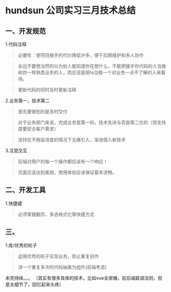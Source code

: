 # hundsun 公司实习三月技术总结

## 一、开发规范

1.代码注释
> 必要性：使项目接手的代价降低许多，便于后期维护和多人协作

> 永远不要想当然的以为别人能知道你在想什么，不能把接手你代码的人当做和你一样熟悉业务的人，而应该是把ta当做一个对业务一点不了解的人来看待。

> 更新代码的同时及时更新注释

2.业务第一，技术第二
> 首先要做到的是及时交付

> 对于业务部门来说，完成业务是第一的，技术先进与否是第二位的（但支持度要契合客户需求）

> 坚持在不拖延进度的情况下无痛引入，渐进侵入新技术

3.注意交互
> 前端对用户的每一个操作都应该有一个响应！

> 页面应该达到美观，使用体验应该保证基本流畅。

## 二、开发工具

1.快捷键
> 必须掌握翻页，多选格式化等快捷方式

## 三、

1.库/优秀的轮子
> 运用优秀的轮子实现业务，防止重复创作

> 讲一个重复多次的代码抽离为组件(前端考虑)


未完待续。。。
（其实有很多具体的技术，比如vue全家桶，前后端联调法则，但是太细节了，回忆起来头疼）
